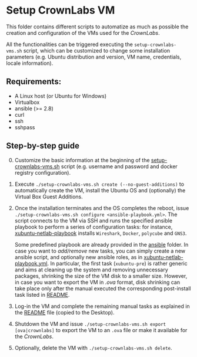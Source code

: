 # Setup CrownLabs VM

This folder contains different scripts to automatize as much as possible the
creation and configuration of the VMs used for the *CrownLabs*.

All the functionalities can be triggered executing the `setup-crownlabs-vms.sh`
script, which can be customized to change some installation parameters (e.g.
Ubuntu distribution and version, VM name, credentials, locale information).

## Requirements:
- A Linux host (or Ubuntu for Windows)
- Virtualbox
- ansible (>= 2.8)
- curl
- ssh
- sshpass

## Step-by-step guide

0. Customize the basic information at the beginning of the [setup-crownlabs-vms.sh](setup-crownlabs-vms.sh)
   script (e.g. username and password and docker registry configuration).
1. Execute `./setup-crownlabs-vms.sh create (--no-guest-additions)` to automatically create
   the VM, install the Ubuntu OS and (optionally) the Virtual Box Guest Additions.
2. Once the installation terminates and the OS completes the reboot, issue
   `./setup-crownlabs-vms.sh configure <ansible-playbook.yml>`. The script
   connects to the VM via SSH and runs the specified ansible playbook to
   perform a series of configuration tasks: for instance,
   [xubuntu-netlab-playbook](ansible/xubuntu-netlab-playbook.yml) installs
   `Wireshark`, `Docker`, `polycube` and `GNS3`.

   Some predefined playbook are already provided in the [ansible](ansible) folder.
   In case you want to *add/remove* new tasks, you can simply create a new
   ansible script, and optionally new ansible roles, as in
   [xubuntu-netlab-playbook.yml](ansible/xubuntu-netlab-playbook.yml). In particular,
   the first task (`xubuntu-pre`) is rather generic and aims at cleaning up the system
   and removing unnecessary packages, shrinking the size of the VM disk to a
   smaller size. However, in case you want to export the VM in *.ova* format, disk
   shrinking can take place only after the manual executed the corresponding
   post-install task listed in [README](ansible/xubuntu-post/files/README).
3. Log-in the VM and complete the remaining manual tasks as explained in the
   [README](ansible/xubuntu-post/files/README) file (copied to the Desktop).
4. Shutdown the VM and issue `./setup-crownlabs-vms.sh export [ova|crownlabs]`
   to export the VM to an `.ova` file or make it available for the *CrownLabs*.
5. Optionally, delete the VM with `./setup-crownlabs-vms.sh delete`.
